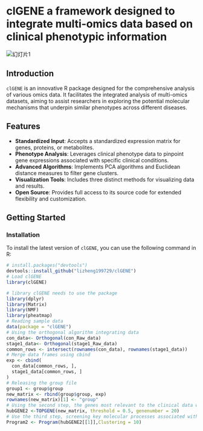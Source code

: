 # clGENE a framework designed to integrate multi-omics data based on clinical phenotypic information
![幻灯片1](https://github.com/lizheng199729/clGENE/assets/138444869/283902d1-f83c-46e3-a725-d13fc8b20639)


## Introduction

`clGENE` is an innovative R package designed for the comprehensive analysis of various omics data. It facilitates the integrated analysis of multi-omics datasets, aiming to assist researchers in exploring the potential molecular mechanisms that underpin similar phenotypes across different diseases.

## Features

- **Standardized Input**: Accepts a standardized expression matrix for genes, proteins, or metabolites.
- **Phenotype Analysis**: Leverages clinical phenotype data to pinpoint gene expressions associated with specific clinical conditions.
- **Advanced Algorithms**: Implements PCA algorithms and Euclidean distance measures to filter gene clusters.
- **Visualization Tools**: Includes three distinct methods for visualizing data and results.
- **Open Source**: Provides full access to its source code for extended flexibility and customization.

## Getting Started

### Installation

To install the latest version of `clGENE`, you can use the following command in R:

```R
# install.packages("devtools")
devtools::install_github("lizheng199729/clGENE")
# Load clGENE
library(clGENE)

# library clGENE needs to use the package
library(dplyr)
library(Matrix)
library(NMF)
library(pheatmap)
# Reading sample data
data(package = "clGENE")
# Using the orthogonal algorithm integrating data
con_data<- Orthogonal(con_Raw_data)
stage1_data<- Orthogonal(stage1_Raw_data)
common_rows <- intersect(rownames(con_data), rownames(stage1_data))
# Merge data frames using cbind
exp <- cbind(
  con_data[common_rows, ],
  stage1_data[common_rows, ]
)
# Releasing the group file
group1 <- group$group
new_matrix <- rbind(group$group, exp)
rownames(new_matrix)[1] <- "group"
# Using the second step, the genes most relevant to the clinical data were calculated
hubGENE2 <-TOPGENE(new_matrix, threshold = 0.5, genenumber = 20)
# Use the third step, screening key molecular processes associated with clinical information
Program2 <- Program(hubGENE2[[1]],Clustering = 10)

